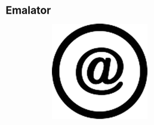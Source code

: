 <p align="center">
  <h1>Emalator</h1>
</p>
<p align="center">
  <img src="/src/img/icon.png" width="256">
</p>
